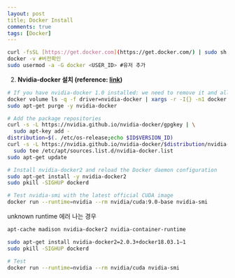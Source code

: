 ```yaml
---
layout: post
title; Docker Install
comments: true
tags: [Docker]
---
```


```bash
curl -fsSL [https://get.docker.com](https://get.docker.com/) | sudo sh
docker -v #버전확인
sudo usermod -a -G docker <USER_ID> #유저 추가
```

2. **Nvidia-docker 설치 (reference: [link](https://medium.com/@sh.tsang/docker-tutorial-5-nvidia-docker-2-0-installation-in-ubuntu-18-04-cb80f17cac65))**

```bash
# If you have nvidia-docker 1.0 installed: we need to remove it and all existing GPU containers
docker volume ls -q -f driver=nvidia-docker | xargs -r -I{} -n1 docker ps -q -a -f volume={} | xargs -r docker rm -f
sudo apt-get purge -y nvidia-docker

# Add the package repositories
curl -s -L https://nvidia.github.io/nvidia-docker/gpgkey | \
  sudo apt-key add -
distribution=$(. /etc/os-release;echo $ID$VERSION_ID)
curl -s -L https://nvidia.github.io/nvidia-docker/$distribution/nvidia-docker.list | \
  sudo tee /etc/apt/sources.list.d/nvidia-docker.list
sudo apt-get update

# Install nvidia-docker2 and reload the Docker daemon configuration
sudo apt-get install -y nvidia-docker2
sudo pkill -SIGHUP dockerd

# Test nvidia-smi with the latest official CUDA image
docker run --runtime=nvidia --rm nvidia/cuda:9.0-base nvidia-smi
```

unknown runtime 에러 나는 경우

```bash
apt-cache madison nvidia-docker2 nvidia-container-runtime

sudo apt-get install nvidia-docker2=2.0.3+docker18.03.1–1
sudo pkill -SIGHUP dockerd

# Test
docker run --runtime=nvidia --rm nvidia/cuda nvidia-smi
```